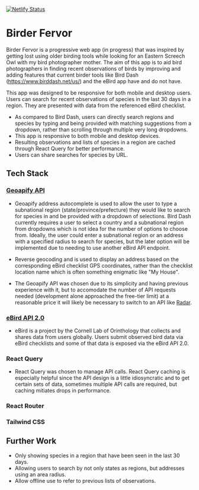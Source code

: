 [![Netlify Status](https://api.netlify.com/api/v1/badges/fc26aa68-91a2-49d4-a035-e8f95834cf7e/deploy-status)](https://app.netlify.com/sites/birder-fervor/deploys)

# Birder Fervor

Birder Fervor is a progressive web app (in progress) that was inspired by getting lost using older birding tools while looking for an Eastern Screech Owl with my bird photographer mother. The aim of this app is to aid bird photographers in finding recent observations of birds by improving and adding features that current birder tools like Bird Dash (https://www.birddash.net/us/) and the eBird app have and do not have.

This app was designed to be responsive for both mobile and desktop users. Users can search for recent observations of species in the last 30 days in a region. They are presented with data from the referenced eBird checklist.

- As compared to Bird Dash, users can directly search regions and species by typing and being provided with matching suggestions from a dropdown, rather than scrolling through multiple very long dropdowns.
- This app is responsive to both mobile and desktop devices.
- Resulting observations and lists of species in a region are cached through React Query for better performance.
- Users can share searches for species by URL.

## Tech Stack

### [Geoapify API](https://apidocs.geoapify.com/)

- Geoapify address autocomplete is used to allow the user to type a subnational region (state/province/prefecture) they would like to search for species in and be provided with a dropdown of selections. Bird Dash currently requires a user to select a country and a subnational region from dropdowns which is not idea for the number of options to choose from. Ideally, the user could enter a subnational region or an address with a specified radius to search for species, but the later option will be implemented due to needing to use another eBird API endpoint.

- Reverse geocoding and is used to display an address based on the corresponding eBird checklist GPS coordinates, rather than the checklist location name which is often something enigmatic like "My House".

- The Geoapify API was chosen due to its simplicity and having previous experience with it, but to accomodate the number of API requests needed (development alone approached the free-tier limit) at a reasonable price it will likely be necessary to switch to an API like [Radar](https://radar.com).

### [eBird API 2.0](https://documenter.getpostman.com/view/664302/S1ENwy59#intro)

- eBird is a project by the Cornell Lab of Orinthology that collects and shares data from users globally. Users submit observed bird data via eBird checklists and some of that data is exposed via the eBird API 2.0.

### React Query

- React Query was chosen to manage API calls. React Query caching is especially helpful since the API design is a little idiosyncratic and to get certain sets of data, sometimes multiple API calls are required, but caching mitiates drops in performance.

### React Router

### Tailwind CSS

## Further Work

- Only showing species in a region that have been seen in the last 30 days.
- Allowing users to search by not only states as regions, but addresses using an area radius.
- Allow offline use to refer to previous lists of observations.
